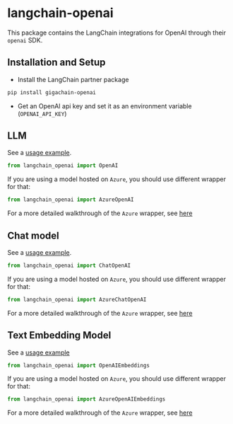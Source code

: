 # langchain-openai

This package contains the LangChain integrations for OpenAI through their `openai` SDK.

## Installation and Setup

- Install the LangChain partner package
```bash
pip install gigachain-openai
```
- Get an OpenAI api key and set it as an environment variable (`OPENAI_API_KEY`)


## LLM

See a [usage example](http://python.langchain.com/docs/integrations/llms/openai).

```python
from langchain_openai import OpenAI
```

If you are using a model hosted on `Azure`, you should use different wrapper for that:
```python
from langchain_openai import AzureOpenAI
```
For a more detailed walkthrough of the `Azure` wrapper, see [here](http://python.langchain.com/docs/integrations/llms/azure_openai)


## Chat model

See a [usage example](http://python.langchain.com/docs/integrations/chat/openai).

```python
from langchain_openai import ChatOpenAI
```

If you are using a model hosted on `Azure`, you should use different wrapper for that:
```python
from langchain_openai import AzureChatOpenAI
```
For a more detailed walkthrough of the `Azure` wrapper, see [here](http://python.langchain.com/docs/integrations/chat/azure_chat_openai)


## Text Embedding Model

See a [usage example](http://python.langchain.com/docs/integrations/text_embedding/openai)

```python
from langchain_openai import OpenAIEmbeddings
```

If you are using a model hosted on `Azure`, you should use different wrapper for that:
```python
from langchain_openai import AzureOpenAIEmbeddings
```
For a more detailed walkthrough of the `Azure` wrapper, see [here](https://python.langchain.com/docs/integrations/text_embedding/azureopenai)